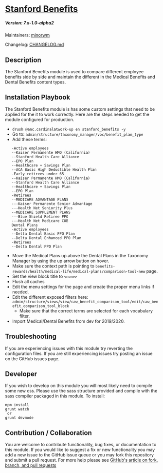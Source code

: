 # [Stanford Benefits](https://github.com/SU-SWS/stanford_benefits)
##### Version: 7.x-1.0-alpha2

Maintainers: [minorwm](https://github.com/minorwm)

Changelog: [CHANGELOG.md](CHANGELOG.md)

Description
---

The Stanford Benefits module is used to compare different employee benefits side by side and maintain the different
in the Medical Benefits and Dental Benefits content types.

Installation Playbook
---

The Stanford Benefits module is has some custom settings that need to be applied for the it to work correctly. Here 
are the steps needed to get the module configured for production.

- ```drush @anc.cardinalatwork-up en stanford_benefits -y```
- Go to: ```admin/structure/taxonomy_manager/voc/benefit_plan_type```
- Add these terms: 
```Medical Plans
   -Active employees
   --Kaiser Permanente HMO (California)
   --Stanford Health Care Alliance
   --EPO Plan
   --Healthcare + Savings Plan
   --ACA Basic High Deductible Health Plan
   -Early retirees under 65
   --Kaiser Permanente HMO (California)
   --Stanford Health Care Alliance
   --Healthcare + Savings Plan
   --EPO Plan
   -Retirees
   --MEDICARE ADVANTAGE PLANS
   ---Kaiser Permanente Senior Advantage
   ---Health Net Seniority Plus
   --MEDICARE SUPPLEMENT PLANS
   ---Blue Shield Retiree PPO
   ---Health Net Medicare COB
   Dental Plans
   -Active employees
   --Delta Dental Basic PPO Plan
   --Delta Dental Enhanced PPO Plan
   -Retirees
   --Delta Dental PPO Plan
   ```
- Move the Medical Plans up above the Dental Plans in the Taxonomy Manager by using the up arrow button on hover.
- Make sure the context path is pointing to ```benefits-rewards/health/medical-life/medical-plans/comparison-tool-new``` page.
- Set the view block title to ```<none>```
- Flush all caches
- Edit the menu settings for the page and create the proper menu links if needed.
- Edit the different exposed filters here: ```admin/structure/views/view/caw_benefit_comparison_tool/edit/caw_benefit_comparison_tool_block```
  - Make sure that the correct terms are selected for each vocabulary filter.
- Import Medical/Dental Benefits from dev for 2019/2020.

Troubleshooting
---

If you are experiencing issues with this module try reverting the configuration files. If you are still experiencing 
issues try posting an issue on the GitHub issues page.

Developer
---

If you wish to develop on this module you will most likely need to compile some new css. Please use the sass structure
provided and compile with the sass compiler packaged in this module. To install:

```
npm install
grunt watch
 or
grunt devmode
```

Contribution / Collaboration
---

You are welcome to contribute functionality, bug fixes, or documentation to this module. If you would like to suggest a
fix or new functionality you may add a new issue to the GitHub issue queue or you may fork this repository and submit a 
pull request. For more help please see [GitHub's article on fork, branch, and pull requests](https://help.github.com/articles/using-pull-requests)
